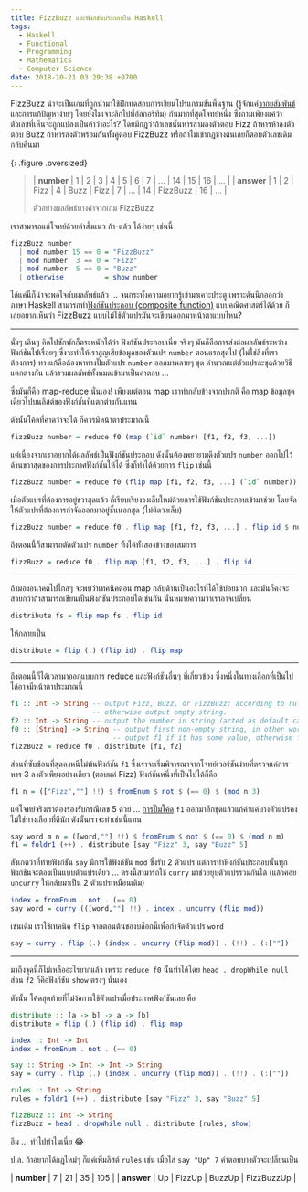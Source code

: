 ```yaml
---
title: FizzBuzz และฟังก์ชันประกอบใน Haskell
tags:
  - Haskell
  - Functional
  - Programming
  - Mathematics
  - Computer Science
date: 2018-10-21 03:29:38 +0700
---
```


FizzBuzz น่าจะเป็นเกมที่ถูกนำมาใช้ฝึกทดสอบการเขียนโปรแกรมขั้นพื้นฐาน (รู้จักแค่[วากยสัมพันธ์][syntax]และการแก้ปัญหาง่ายๆ โดยยังไม่เจาะลึกไปที่อัลกอริทึม) กันมากที่สุดโจทย์หนึ่ง ซึ่งถามเพียงแค่ว่าตัวเลขที่เห็นจะถูกแปลงเป็นคำว่าอะไร? โดยมีกฎว่าถ้าเลขนั้นหารสามลงตัวตอบ Fizz ถ้าหารห้าลงตัวตอบ Buzz ถ้าหารลงตัวพร้อมกันทั้งคู่ตอบ FizzBuzz หรือถ้าไม่เข้ากฎข้างต้นเลยก็ตอบตัวเลขเดิมกลับคืนมา

{: .figure .oversized}
> | **number** | 1 | 2 | 3    | 4 | 5    | 6    | 7 | ... | 14 | 15       | 16 | ... |
> | **answer** | 1 | 2 | Fizz | 4 | Buzz | Fizz | 7 | ... | 14 | FizzBuzz | 16 | ... |
> 
> ตัวอย่างผลลัพธ์บางค่าจากเกม FizzBuzz

เราสามารถแก้โจทย์ด้วยคำสั่งแนว ถ้า-แล้ว ได้ง่ายๆ เช่นนี้

``` haskell
fizzBuzz number
  | mod number 15 == 0 = "FizzBuzz"
  | mod number  3 == 0 = "Fizz"
  | mod number  5 == 0 = "Buzz"
  | otherwise          = show number
```

ได้แค่นี้ก็น่าจะพอใจกับผลลัพธ์แล้ว ... จนกระทั้งความอยากรู้เข้ามาเคาะประตู เพราะดันนึกออกว่าภาษา Haskell สามารถทำ[ฟังก์ชันประกอบ (composite function)][composite function] แบบคณิตศาสตร์ได้ด้วย ก็เลยอยากเห็นว่า FizzBuzz แบบไม่ใช้ตัวแปรมันจะเขียนออกมาหน้าตาแบบไหน?

---

นั่งๆ เดินๆ คิดไปซักพักก็ตระหนักได้ว่า ฟังก์ชันประกอบเนี่ย จริงๆ มันก็คือการส่งต่อผลลัพธ์ระหว่างฟังก์ชันไปเรื่อยๆ ซึ่งจะทำให้เราสูญเสียข้อมูลของตัวแปร `number` ตอนแรกสุดไป (ไม่ใช่สิ่งที่เราต้องการ) ทางแก้คือต้องหาทางปั๊มตัวแปร `number` ออกมาหลายๆ ชุด คำนวณแต่ตัวแปรละชุดด้วยวิธีแตกต่างกัน แล้วรวมผลลัพธ์ทั้งหมดเข้ามาเป็นคำตอบ ...

ซึ่งมันก็คือ map-reduce นั่นเอง! เพียงแต่ตอน map เราทำกลับข้างจากปรกติ คือ map ข้อมูลชุดเดียวไปบนลิสต์ของฟังก์ชันที่แตกต่างกันแทน

ดังนั้นโค้ดที่คาดว่าจะได้ ก็ควรมีหน้าตาประมาณนี้

``` haskell
fizzBuzz number = reduce f0 (map (`id` number) [f1, f2, f3, ...])
```

แต่เนื่องจากเราอยากได้ผลลัพธ์เป็นฟังก์ชันประกอบ ดังนั้นต้องพยายามดึงตัวแปร `number` ออกไปไว้ด้านขวาสุดของการประกาศฟังก์ชันให้ได้ ซึ่งก็ทำได้ด้วยการ `flip` เช่นนี้

``` haskell
fizzBuzz number = reduce f0 (flip map [f1, f2, f3, ...] (`id` number))
```

เมื่อตัวแปรที่ต้องการอยู่ขวาสุดแล้ว ก็เรียบเรียงวงเล็บใหม่ด้วยการใช้ฟังก์ชันประกอบเข้ามาช่วย โดยจัดให้ตัวแปรที่ต้องการกำจัดออกมาอยู่ชั้นนอกสุด (ไม่ติดวงเล็บ)

``` haskell
fizzBuzz number = reduce f0 . flip map [f1, f2, f3, ...] . flip id $ number
```

ถึงตอนนี้ก็สามารถตัดตัวแปร `number` ทิ้งได้ทั้งสองข้างของสมการ

``` haskell
fizzBuzz = reduce f0 . flip map [f1, f2, f3, ...] . flip id
```

---

ถ้ามองอนาคตไปไกลๆ จะพบว่าเทคนิคตอน map กลับด้านเป็นอะไรที่ได้ใช้บ่อยมาก และมันก็คงจะสวยกว่าถ้าสามารถเขียนเป็นฟังก์ชันประกอบได้เช่นกัน นั่นหมายความว่าเราอาจเปลี่ยน

``` haskell
distribute fs = flip map fs . flip id
```

ให้กลายเป็น

``` haskell
distribute = flip (.) (flip id) . flip map
```

---

ถึงตอนนี้ก็ได้เวลามาออกแบบการ reduce และฟังก์ชันอื่นๆ ที่เกี่ยวข้อง ซึ่งหนึ่งในทางเลือกที่เป็นไปได้อาจมีหน้าตาประมาณนี้

``` haskell
f1 :: Int -> String -- output Fizz, Buzz, or FizzBuzz; according to rules.
                    -- otherwise output empty string.
f2 :: Int -> String -- output the number in string (acted as default case).
f0 :: [String] -> String -- output first non-empty string, in other word:
                         -- output f1 if it has some value, otherwise f2.
fizzBuzz = reduce f0 . distribute [f1, f2]
```

ส่วนที่ซับซ้อนที่สุดคงหนีไม่พ้นฟังก์ชัน `f1` ซึ่งเราจะเริ่มพิจารณาจากโจทย์เวอร์ชันง่ายที่ตรวจแค่การหาร 3 ลงตัวเพียงอย่างเดียว (ตอบแค่ Fizz) ฟังก์ชันหนึ่งที่เป็นไปได้ก็คือ

``` haskell
f1 n = (["Fizz",""] !!) $ fromEnum $ not $ (== 0) $ (mod n 3)
```

แต่โจทย์จริงเราต้องรองรับกรณีเลข 5 ด้วย ... [การปั๊มโค้ด][copy-paste engineering] `f1` ออกมาอีกชุดแล้วแก้ค่าแค่บางตัวแปรคงไม่ใช่ทางเลือกที่ดีนัก ดังนั้นเราจะทำเช่นนี้แทน

``` haskell
say word m n = ([word,""] !!) $ fromEnum $ not $ (== 0) $ (mod n m)
f1 = foldr1 (++) . distribute [say "Fizz" 3, say "Buzz" 5]
```

สังเกตว่าที่ท้ายฟังก์ชัน `say` มีการใช้ฟังก์ชัน `mod` ซึ่งรับ 2 ตัวแปร แต่การทำฟังก์ชันประกอบนั้นทุกฟังก์ชันจะต้องเป็นแบบตัวแปรเดียว ... ตรงนี้สามารถใช้ `curry` มาช่วยยุบตัวแปรรวมกันได้ (แล้วค่อย `uncurry` ให้กลับมาเป็น 2 ตัวแปรเหมือนเดิม)

``` haskell
index = fromEnum . not . (== 0)
say word = curry (([word,""] !!) . index . uncurry (flip mod))
```

เช่นเดิม เราใช้เทคนิค `flip` จากตอนต้นของบล็อกนี้เพื่อกำจัดตัวแปร `word`

``` haskell
say = curry . flip (.) (index . uncurry (flip mod)) . (!!) . (:[""])
```

---

มาถึงจุดนี้ก็ไม่เหลืออะไรยากแล้ว เพราะ `reduce f0` นั้นทำได้โดย `head . dropWhile null` ส่วน `f2` ก็คือฟังก์ชัน `show` ตรงๆ นั่นเอง

ดังนั้น โค้ดสุดท้ายที่ไม่ง้อการใช้ตัวแปรเมื่อประกาศฟังก์ชันเลย คือ

``` haskell
distribute :: [a -> b] -> a -> [b]
distribute = flip (.) (flip id) . flip map

index :: Int -> Int
index = fromEnum . not . (== 0)

say :: String -> Int -> Int -> String
say = curry . flip (.) (index . uncurry (flip mod)) . (!!) . (:[""])

rules :: Int -> String
rules = foldr1 (++) . distribute [say "Fizz" 3, say "Buzz" 5]

fizzBuzz :: Int -> String
fizzBuzz = head . dropWhile null . distribute [rules, show]
```

อึม ... ทำไปทำไมเนี่ย 😂

ป.ล. ถ้าอยากได้กฎใหม่ๆ ก็แค่เพิ่มลิสต์ `rules` เช่น เมื่อใส่ `say "Up" 7` คำตอบบางตัวจะเปลี่ยนเป็น

| **number** | 7  | 21     | 35     | 105        |
| **answer** | Up | FizzUp | BuzzUp | FizzBuzzUp |


[composite function]: /2012/08/17/function-composition-in-programming.html

[syntax]: //en.wikipedia.org/wiki/Syntax
[copy-paste engineering]: //en.wikipedia.org/wiki/Copy_and_paste_programming
